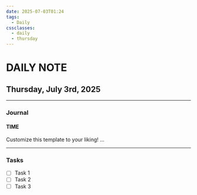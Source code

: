 ```yaml
---
date: 2025-07-03T01:24
tags:
  - Daily
cssclasses:
  - daily
  - thursday
---
```

# DAILY NOTE
## Thursday, July 3rd, 2025
***
### Journal
#### TIME
Customize this template to your liking!
...
***
### Tasks
- [ ] Task 1
- [ ] Task 2
- [ ] Task 3